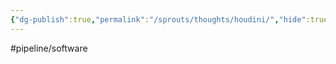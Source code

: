 ```yaml
---
{"dg-publish":true,"permalink":"/sprouts/thoughts/houdini/","hide":true}
---
```


#pipeline/software